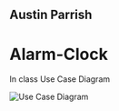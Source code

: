 ## Austin Parrish

# Alarm-Clock
In class Use Case Diagram


![Use Case Diagram](https://github.com/aVisoko/Alarm-Clock/useCaseDiagram.jpg "Use Case Diagram")

